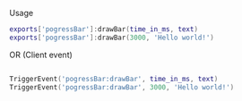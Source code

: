 Usage

```lua
exports['pogressBar']:drawBar(time_in_ms, text)
exports['pogressBar']:drawBar(3000, 'Hello world!')
```
OR (Client event)
```lua

TriggerEvent('pogressBar:drawBar', time_in_ms, text)
TriggerEvent('pogressBar:drawBar', 3000, 'Hello world!')

```
